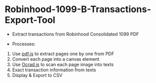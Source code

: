 # Robinhood-1099-B-Transactions-Export-Tool

* Extract transactions from Robinhood Consolidated 1099 PDF

* Processes:
1. Use <a href="https://mozilla.github.io/pdf.js/">pdf.js</a> to extract pages one by one from PDF
2. Convert each page into a canvas element
3. Use <a href="http://antimatter15.com/ocrad.js/demo.html">Ocrad.js</a> to scan each page image into texts
4. Exact transaction information from texts
5. Display & Export to CSV
